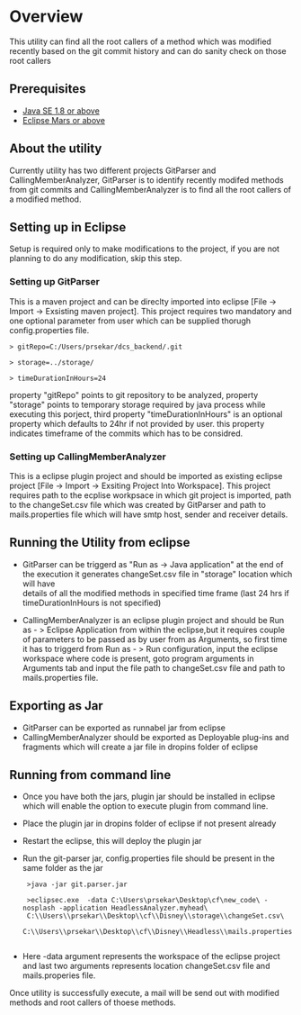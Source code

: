 # Overview
This utility can find all the root callers of a method which was modified recently based on the git commit history and can do sanity check on those root callers

## Prerequisites
 - [Java SE 1.8 or above](http://www.oracle.com/technetwork/java/javase/downloads/index.html)
 - [Eclipse Mars or above](https://www.eclipse.org/)
 
## About the utility
Currently utility has two different projects GitParser and CallingMemberAnalyzer, GitParser is to identify recently modifed methods from git commits and 
CallingMemberAnalyzer is to find all the root callers of a modified method.

## Setting up in Eclipse 
Setup is required only to make modifications to the project, if you are not planning to do any modification, skip this step.

### Setting up GitParser
This is a maven project and can be direclty imported into eclipse  [File -> Import -> Exsisting maven project].
This project requires two mandatory and one optional parameter from user which can be supplied thorugh config.properties file.

    > gitRepo=C:/Users/prsekar/dcs_backend/.git
    
    > storage=../storage/
    
    > timeDurationInHours=24

property "gitRepo" points to git repository to be analyzed, property "storage" points to temporary storage required by java process while executing this porject,
third property "timeDurationInHours" is an optional property which defaults to 24hr if not provided by user. this property indicates timeframe of the commits 
which has to be considred.



### Setting up CallingMemberAnalyzer
This is a eclipse plugin project and should be imported as existing eclipse project [File -> Import -> Exsiting Project Into Workspace].
This project requires path to the ecplise workpsace in which git project is imported, path to the changeSet.csv file which was created by GitParser and
path to mails.properties file which will have smtp host, sender and receiver details.


## Running the Utility from eclipse

- GitParser can be triggerd as  "Run as ->  Java application" at the end of the execution it generates changeSet.csv file in "storage" location which will have  
    details of all the modified methods in specified time frame (last 24 hrs if timeDurationInHours is not specified)

- CallingMemberAnalyzer is an eclipse plugin project and should be Run as - > Eclipse Application from within the eclipse,but it requires couple of parameters to 
    be passed as by user from as Arguments, so first time it has to triggerd from Run as - > Run configuration, input the eclipse workspace where code is present, 
    goto program arguments in Arguments tab and input the file path to changeSet.csv file and path to mails.properties file.


## Exporting as Jar

- GitParser can be exported as runnabel jar from eclipse
- CallingMemberAnalyzer should be exported as Deployable plug-ins and fragments which will create a jar file in dropins folder of eclipse

## Running from command line

- Once you have both the jars, plugin jar should be installed in eclipse which will enable the option to execute plugin from command line.
- Place the plugin jar in dropins folder of eclipse if not present already
- Restart the eclipse, this will deploy the plugin jar 
- Run the git-parser jar, config.properties file should be present in the same folder as the jar 
    
    ```     
     >java -jar git.parser.jar
     
     >eclipsec.exe  -data C:\Users\prsekar\Desktop\cf\new_code\ -nosplash -application HeadlessAnalyzer.myhead\
     C:\\Users\\prsekar\\Desktop\\cf\\Disney\\storage\\changeSet.csv\
     C:\\Users\\prsekar\\Desktop\\cf\\Disney\\Headless\\mails.properties
     
    ```   
- Here -data argument represents the workspace of the eclipse project and last two arguments represents location changeSet.csv file and mails.properies file.

Once utility is successfully execute, a mail will be send out with modified methods and root callers of thoese methods.
    
    
